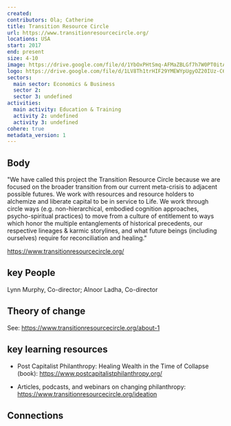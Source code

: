 ```yaml
---
created:
contributors: Ola; Catherine
title: Transition Resource Circle
url: https://www.transitionresourcecircle.org/
locations: USA
start: 2017
end: present
size: 4-10
image: https://drive.google.com/file/d/1YbOxPHtSmq-AFMaZBLGf7h7W0PT0itA9/view?usp=drive_link
logo: https://drive.google.com/file/d/1LV8Th1trHIF29YMEWYpUgyOZ20IUz-C6/view?usp=drive_link
sectors:
  main sector: Economics & Business
  sector 2: 
  sector 3: undefined
activities: 
  main activity: Education & Training
  activity 2: undefined
  activity 3: undefined
cohere: true
metadata_version: 1
---
```



## Body

"We have called this project the Transition Resource Circle because we are focused on the broader transition from our current meta-crisis to adjacent possible futures. We work with resources and resource holders to alchemize and liberate capital to be in service to Life. We work through circle ways (e.g. non-hierarchical, embodied cognition approaches, psycho-spiritual practices) to move from a culture of entitlement to ways which honor the multiple entanglements of historical precedents, our respective lineages & karmic storylines, and what future beings (including ourselves) require for reconciliation and healing."

https://www.transitionresourcecircle.org/ 

## key People

Lynn Murphy, Co-director; Alnoor Ladha, Co-director

## Theory of change

See: https://www.transitionresourcecircle.org/about-1 

## key learning resources

- Post Capitalist Philanthropy: Healing Wealth in the Time of Collapse (book): https://www.postcapitalistphilanthropy.org/ 

- Articles, podcasts, and webinars on changing philanthropy: https://www.transitionresourcecircle.org/ideation

## Connections




